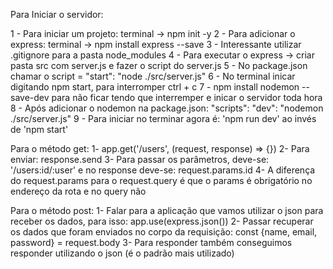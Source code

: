 Para Iniciar o servidor:

1 - Para iniciar um projeto: terminal -> npm init -y
2 - Para adicionar o express: terminal -> npm install express --save
3 - Interessante utilizar .gitignore para a pasta node_modules
4 - Para executar o express -> criar pasta src com server.js e fazer o script do server.js
5 - No package.json chamar o script = "start": "node ./src/server.js"
6 - No terminal inicar digitando npm start, para interromper ctrl + c
7 - npm install nodemon --save-dev para não ficar tendo que interremper e inicar o servidor toda hora
8 - Após adicionar o nodemon na package.json: "scripts": "dev": "nodemon ./src/server.js"
9 - Para iniciar no terminar agora é: 'npm run dev' ao invés de 'npm start'

Para o método get:
1- app.get('/users', (request, response) => {})
2- Para enviar: response.send
3- Para passar os parâmetros, deve-se: '/users:id/:user' e no response deve-se: request.params.id
4- A diferença do request.params para o request.query é que o params é obrigatório no endereço da rota e no query não

Para o método post:
1- Falar para a aplicação que vamos utilizar o json para receber os dados, para isso: app.use(express.json())
2- Passar recuperar os dados que foram enviados no corpo da requisição: const {name, email, password} = request.body
3- Para responder também conseguimos responder utilizando o json (é o padrão mais utilizado)
